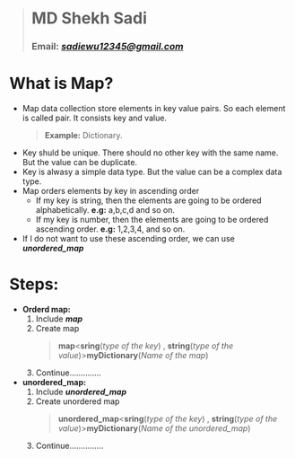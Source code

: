 ># MD Shekh Sadi
> ### **Email:** ***sadiewu12345@gmail.com***

# What is Map?
- Map data collection store elements in key value pairs. So each element is called pair. It consists key and value.
  > **Example:** Dictionary. 
- Key shuld be unique. There should no other key with the same name. But the value can be duplicate.
- Key is alwasy a simple data type. But the value can be a complex data type.
- Map orders elements by key in ascending order
  - If my key is string, then the elements are going to be ordered alphabetically. **e.g:** a,b,c,d and so on.
  - If my key is number, then the elements are going to be ordered ascending order. **e.g:** 1,2,3,4, and so on.
- If I do not want to use these ascending order, we can use ***unordered_map***

# Steps:
- **Orderd map:**
  1. Include ***map***
  2. Create map
     > **map**<**sring**(*type of the key*) , **string**(*type of the value*)>**myDictionary**(*Name of the map*)
  3. Continue..............
- **unordered_map:**
  1. Include ***unordered_map***
  2. Create unordered map
      > **unordered_map**<**sring**(*type of the key*) , **string**(*type of the value*)>**myDictionary**(*Name of the unordered_map*)
  3. Continue...............